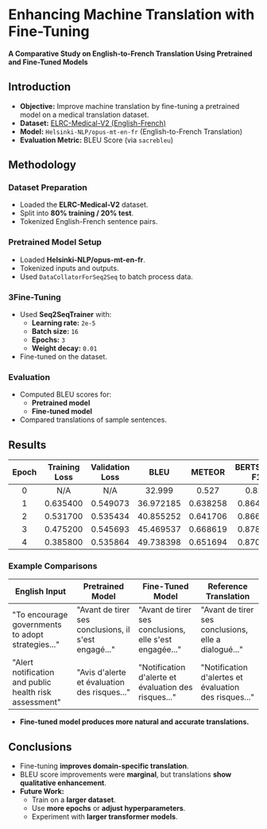 # Enhancing Machine Translation with Fine-Tuning
**A Comparative Study on English-to-French Translation Using Pretrained and Fine-Tuned Models**

## Introduction
- **Objective:** Improve machine translation by fine-tuning a pretrained model on a medical translation dataset.
- **Dataset:** [ELRC-Medical-V2 (English-French)](https://huggingface.co/datasets/qanastek/ELRC-Medical-V2)
- **Model:** `Helsinki-NLP/opus-mt-en-fr` (English-to-French Translation)
- **Evaluation Metric:** BLEU Score (via `sacrebleu`)

## Methodology
### Dataset Preparation
- Loaded the **ELRC-Medical-V2** dataset.
- Split into **80% training / 20% test**.
- Tokenized English-French sentence pairs.

### Pretrained Model Setup
- Loaded **Helsinki-NLP/opus-mt-en-fr**.
- Tokenized inputs and outputs.
- Used `DataCollatorForSeq2Seq` to batch process data.

### 3Fine-Tuning
- Used **Seq2SeqTrainer** with:
  - **Learning rate:** `2e-5`
  - **Batch size:** `16`
  - **Epochs:** `3`
  - **Weight decay:** `0.01`
- Fine-tuned on the dataset.

### Evaluation
- Computed BLEU scores for:
  - **Pretrained model**
  - **Fine-tuned model**
- Compared translations of sample sentences.

## Results
| Epoch | Training Loss | Validation Loss | BLEU     | METEOR   | BERTScore F1 |
|:-----:|:------------:|:---------------:|:--------:|:--------:|:------------:|
|   0   | N/A          | N/A             | 32.999   | 0.527    | 0.824        |
|   1   | 0.635400     | 0.549073        | 36.972185| 0.638258 | 0.864561     |
|   2   | 0.531700     | 0.535434        | 40.855252| 0.641706 | 0.866834     |
|   3   | 0.475200     | 0.545693        | 45.469537| 0.668619 | 0.878935     |
|   4   | 0.385800     | 0.535864        | 49.738398| 0.651694 | 0.870610     |


### Example Comparisons
| **English Input** | **Pretrained Model** | **Fine-Tuned Model** | **Reference Translation** |
|------------------|---------------------|---------------------|-------------------------|
| "To encourage governments to adopt strategies..." | "Avant de tirer ses conclusions, il s'est engagé..." | "Avant de tirer ses conclusions, elle s'est engagée..." | "Avant de tirer ses conclusions, elle a dialogué..." |
| "Alert notification and public health risk assessment" | "Avis d'alerte et évaluation des risques..." | "Notification d'alerte et évaluation des risques..." | "Notification d'alertes et évaluation des risques..." |

- **Fine-tuned model produces more natural and accurate translations.**

## Conclusions
- Fine-tuning **improves domain-specific translation**.
- BLEU score improvements were **marginal**, but translations **show qualitative enhancement**.
- **Future Work:**
  - Train on a **larger dataset**.
  - Use **more epochs** or **adjust hyperparameters**.
  - Experiment with **larger transformer models**.
